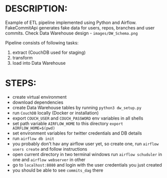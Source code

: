 # DESCRIPTION:
Example of ETL pipeline implemented using Python and Airflow. FakeCommitApi generates
fake data for users, repos, branches and user commits. Check Data Warehouse design - `images/DW_Schema.png`

Pipeline consists of following tasks:

1. extract (CouchDB used for staging)
2. transform
3. load into Data Warehouse
# STEPS:
- create virtual environment 
- download dependencies
- create Data Warehouse tables by running `python3 dw_setup.py`
- run `CouchDB` locally (Docker or installation)
- export `COUCH_USER` and `COUCH_PASSWORD` env variables in all shells 
- set path variable `AIRFLOW_HOME` to this directory `export AIRFLOW_HOME=$(pwd)`
- set environment variables for twitter credentials and DB details
- run `airflow db init`
- you probably don't hav any airflow user yet, so create one, run `airflow users create` and follow instructions
- open current directory in two terminal windows run `airflow schuduler` in one and `airflow webserver` in other
- go to `localhost:8080` and login with the user credentials you just created
- you should be able to see `commits_dag` there